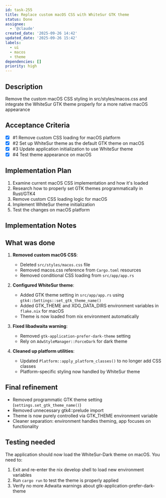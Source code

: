 ```yaml
---
id: task-255
title: Replace custom macOS CSS with WhiteSur GTK theme
status: Done
assignee:
  - '@claude'
created_date: '2025-09-26 14:42'
updated_date: '2025-09-26 15:42'
labels:
  - ui
  - macos
  - theme
dependencies: []
priority: high
---
```


## Description

Remove the custom macOS CSS styling in src/styles/macos.css and integrate the WhiteSur GTK theme properly for a more native macOS appearance

## Acceptance Criteria
<!-- AC:BEGIN -->
- [x] #1 Remove custom CSS loading for macOS platform
- [x] #2 Set up WhiteSur theme as the default GTK theme on macOS
- [x] #3 Update application initialization to use WhiteSur theme
- [x] #4 Test theme appearance on macOS
<!-- AC:END -->


## Implementation Plan

1. Examine current macOS CSS implementation and how it's loaded
2. Research how to properly set GTK themes programmatically in Rust/GTK4
3. Remove custom CSS loading logic for macOS
4. Implement WhiteSur theme initialization
5. Test the changes on macOS platform


## Implementation Notes

## What was done

1. **Removed custom macOS CSS**:
   - Deleted `src/styles/macos.css` file
   - Removed macos.css reference from `Cargo.toml` resources
   - Removed conditional CSS loading from `src/app/app.rs`

2. **Configured WhiteSur theme**:
   - Added GTK theme setting in `src/app/app.rs` using `gtk4::Settings::set_gtk_theme_name()`
   - Added GTK_THEME and XDG_DATA_DIRS environment variables in `flake.nix` for macOS
   - Theme is now loaded from nix environment automatically

3. **Fixed libadwaita warning**:
   - Removed `gtk-application-prefer-dark-theme` setting
   - Rely on `AdwStyleManager::ForceDark` for dark theme

4. **Cleaned up platform utilities**:
   - Updated `Platform::apply_platform_classes()` to no longer add CSS classes
   - Platform-specific styling now handled by WhiteSur theme


## Final refinement

- Removed programmatic GTK theme setting (`settings.set_gtk_theme_name()`)
- Removed unnecessary gtk4::prelude import
- Theme is now purely controlled via GTK_THEME environment variable
- Cleaner separation: environment handles theming, app focuses on functionality


## Testing needed

The application should now load the WhiteSur-Dark theme on macOS. You need to:
1. Exit and re-enter the nix develop shell to load new environment variables
2. Run `cargo run` to test the theme is properly applied
3. Verify no more Adwaita warnings about gtk-application-prefer-dark-theme
